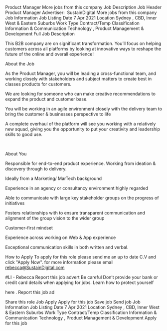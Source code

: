 ---
---

Product Manager
More jobs from this company
Job Description
Job Header
Product Manager
Advertiser: 
SustainDigital
More jobs from this company
Job Information
Job Listing Date
7 Apr 2021
Location
Sydney
, 
CBD, Inner West &amp; Eastern Suburbs
Work Type
Contract/Temp
Classification
Information &amp; Communication Technology
, 
Product Management &amp; Development
Full Job Description
  
 
 This B2B company are on significant transformation. You’ll focus on helping customers across all platforms by looking at innovative ways to reshape the future of the online and overall experience!
 
 About the Job
 
 As the Product Manager, you will be leading a cross-functional team, and working closely with stakeholders and subject matters to create best in classes products for customers.
   
 
 
We are looking for someone who can make creative recommendations to expand the product and customer base.
 
You will be working in an agile environment closely with the delivery team to bring the customer &amp; businesses perspective to life
 
A complete overhaul of the platform will see you working with a relatively new squad, giving you the opportunity to put your creativity and leadership skills to good use.
 
   
 
About You
 
 
Responsible for end-to-end product experience. Working from ideation &amp; discovery through to delivery. 
 
Ideally from a Marketing/ MarTech background
 
Experience in an agency or consultancy environment highly regarded
 
Able to communicate with large key stakeholder groups on the progress of initiatives
 
Fosters relationships with to ensure transparent communication and alignment of the group vision to the wider group
 
Customer-first mindset 
 
Experience across working on Web &amp; App experience
 
Exceptional communication skills in both written and verbal. 
 
 
 
How to Apply
 To apply for this role please send me an up to date C.V and click &#34;Apply Now&#34;. for more information please email 
rebecca@SustainDigital.com
 
 #LI - Rebecca
Report this job advert
Be careful
Don’t provide your bank or credit card details when applying for jobs.
Learn how to protect yourself
 
here
.
Report this job ad
 
Share this role
Job Apply
Apply
 for this job
Save job
Send job
Job Information
Job Listing Date
7 Apr 2021
Location
Sydney
, 
CBD, Inner West &amp; Eastern Suburbs
Work Type
Contract/Temp
Classification
Information &amp; Communication Technology
, 
Product Management &amp; Development
Apply
 for this job
